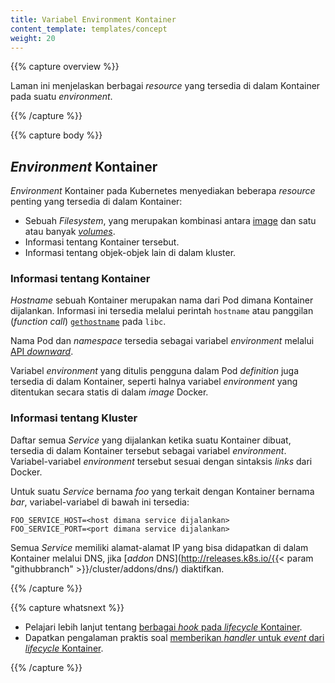 ```yaml
---
title: Variabel Environment Kontainer
content_template: templates/concept
weight: 20
---
```


{{% capture overview %}}

Laman ini menjelaskan berbagai *resource* yang tersedia di dalam Kontainer pada suatu *environment*.

{{% /capture %}}


{{% capture body %}}

## *Environment* Kontainer

*Environment* Kontainer pada Kubernetes menyediakan beberapa *resource* penting yang tersedia di dalam Kontainer:

* Sebuah *Filesystem*, yang merupakan kombinasi antara [image](/docs/concepts/containers/images/) dan satu atau banyak [*volumes*](/docs/concepts/storage/volumes/).
* Informasi tentang Kontainer tersebut.
* Informasi tentang objek-objek lain di dalam kluster.

### Informasi tentang Kontainer

*Hostname* sebuah Kontainer merupakan nama dari Pod dimana Kontainer dijalankan.
Informasi ini tersedia melalui perintah `hostname` atau panggilan (*function call*)
[`gethostname`](http://man7.org/linux/man-pages/man2/gethostname.2.html) pada `libc`.

Nama Pod dan *namespace* tersedia sebagai variabel *environment* melalui [API *downward*](/docs/tasks/inject-data-application/downward-api-volume-expose-pod-information/).

Variabel *environment* yang ditulis pengguna dalam Pod *definition* juga tersedia di dalam Kontainer,
seperti halnya variabel *environment* yang ditentukan secara statis di dalam *image* Docker.

### Informasi tentang Kluster

Daftar semua *Service* yang dijalankan ketika suatu Kontainer dibuat, tersedia di dalam Kontainer tersebut sebagai variabel *environment*.
Variabel-variabel *environment* tersebut sesuai dengan sintaksis *links* dari Docker.

Untuk suatu *Service* bernama *foo* yang terkait dengan Kontainer bernama *bar*,
variabel-variabel di bawah ini tersedia:

```shell
FOO_SERVICE_HOST=<host dimana service dijalankan>
FOO_SERVICE_PORT=<port dimana service dijalankan>
```

Semua *Service* memiliki alamat-alamat IP yang bisa didapatkan di dalam Kontainer melalui DNS,
jika [*addon* DNS](http://releases.k8s.io/{{< param "githubbranch" >}}/cluster/addons/dns/) diaktifkan. 

{{% /capture %}}

{{% capture whatsnext %}}

* Pelajari lebih lanjut tentang [berbagai *hook* pada *lifecycle* Kontainer](/docs/concepts/containers/container-lifecycle-hooks/).
* Dapatkan pengalaman praktis soal
  [memberikan *handler* untuk *event* dari *lifecycle* Kontainer](/docs/tasks/configure-pod-container/attach-handler-lifecycle-event/).

{{% /capture %}}
